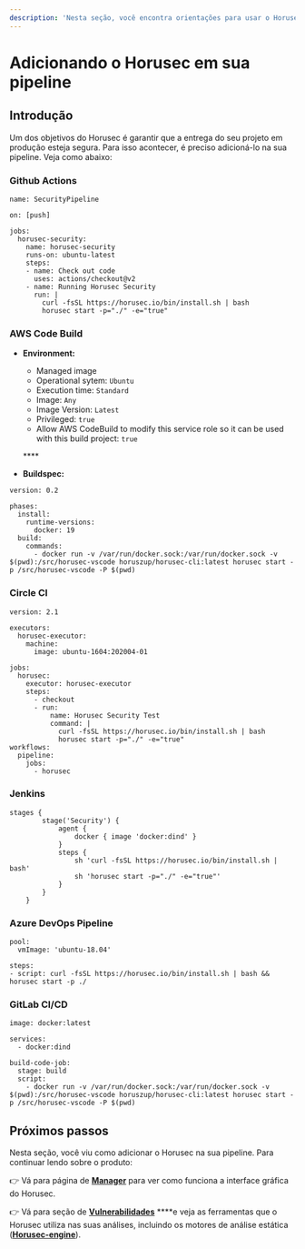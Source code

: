 ```yaml
---
description: 'Nesta seção, você encontra orientações para usar o Horusec em sua pipeline.'
---
```


# Adicionando o Horusec em sua pipeline

## Introdução

Um dos objetivos do Horusec é garantir que a entrega do seu projeto em produção esteja segura. Para isso acontecer, é preciso adicioná-lo na sua pipeline. Veja como abaixo: 

### Github Actions

```text
name: SecurityPipeline

on: [push]

jobs:
  horusec-security:
    name: horusec-security
    runs-on: ubuntu-latest
    steps:
    - name: Check out code
      uses: actions/checkout@v2
    - name: Running Horusec Security
      run: |
        curl -fsSL https://horusec.io/bin/install.sh | bash
        horusec start -p="./" -e="true"

```

### AWS Code Build

* **Environment:**

  * Managed image
  * Operational sytem: `Ubuntu` 
  * Execution time: `Standard`
  * Image: `Any`
  * Image Version:  `Latest`
  * Privileged:  `true`
  * Allow AWS CodeBuild to modify this service role so it can be used with this build project: `true`

  \*\*\*\*

* **Buildspec:**

```text
version: 0.2
    
phases:
  install:
    runtime-versions:
      docker: 19
  build:
    commands:
      - docker run -v /var/run/docker.sock:/var/run/docker.sock -v $(pwd):/src/horusec-vscode horuszup/horusec-cli:latest horusec start -p /src/horusec-vscode -P $(pwd)

```

### Circle CI

```text
version: 2.1

executors:
  horusec-executor:
    machine:
      image: ubuntu-1604:202004-01

jobs:
  horusec:
    executor: horusec-executor
    steps:
      - checkout
      - run:
          name: Horusec Security Test
          command: |
            curl -fsSL https://horusec.io/bin/install.sh | bash
            horusec start -p="./" -e="true"
workflows:
  pipeline:
    jobs:
      - horusec

```

### Jenkins

```text
stages {
        stage('Security') {
            agent {
                docker { image 'docker:dind' }
            }
            steps {
                sh 'curl -fsSL https://horusec.io/bin/install.sh | bash'
                sh 'horusec start -p="./" -e="true"'
            }
        }
    }

```

### Azure DevOps Pipeline

```text
pool:
  vmImage: 'ubuntu-18.04'

steps:
- script: curl -fsSL https://horusec.io/bin/install.sh | bash && horusec start -p ./
```

### GitLab CI/CD

```text
image: docker:latest

services:
  - docker:dind

build-code-job:
  stage: build
  script:
    - docker run -v /var/run/docker.sock:/var/run/docker.sock -v $(pwd):/src/horusec-vscode horuszup/horusec-cli:latest horusec start -p /src/horusec-vscode -P $(pwd)
```

## **Próximos passos**

Nesta seção, você viu como adicionar o Horusec na sua pipeline. Para continuar lendo sobre o produto: 

👉 Vá para página de [**Manager**](referencia/manager/) para ver como funciona a interface gráfica do Horusec. 

👉 Vá para seção de [**Vulnerabilidades**](referencia/vulnerabilidades/) ****e veja as ferramentas que o Horusec utiliza nas suas análises, incluindo os motores de análise estática \([**Horusec-engine**](referencia/vulnerabilidades/#ferramentas-que-utilizam-horusec-engine)\). 

